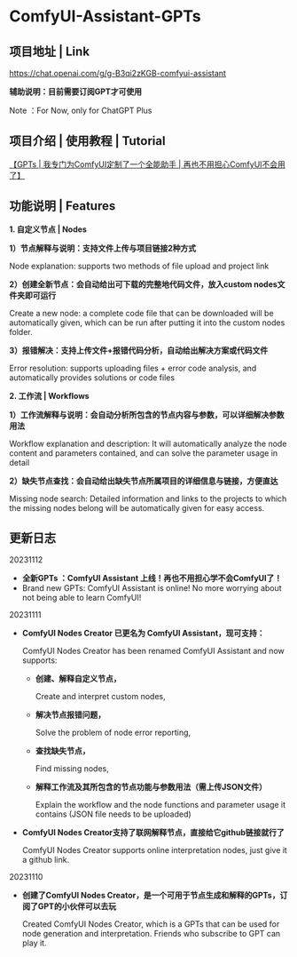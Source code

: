 # ComfyUI-Assistant-GPTs



## 项目地址 | Link

https://chat.openai.com/g/g-B3qi2zKGB-comfyui-assistant

**辅助说明：目前需要订阅GPT才可使用**

 Note ：For Now, only for ChatGPT Plus

## 项目介绍 | 使用教程 | Tutorial

[【GPTs | 我专门为ComfyUI定制了一个全能助手 | 再也不用担心ComfyUI不会用了】](https://www.bilibili.com/video/BV1LC4y1E78n/?share_source=copy_web&vd_source=aa2245cc0c4c36a0387a65937847fd3c)

## 功能说明 | Features

**1. 自定义节点 | Nodes**

   **1）节点解释与说明：支持文件上传与项目链接2种方式**
   
   Node explanation: supports two methods of file upload and project link

   **2）创建全新节点：会自动给出可下载的完整地代码文件，放入custom nodes文件夹即可运行**
   
   Create a new node: a complete code file that can be downloaded will be automatically given, which can be run after putting it into the custom nodes folder.

   **3）报错解决：支持上传文件+报错代码分析，自动给出解决方案或代码文件**
   
   Error resolution: supports uploading files + error code analysis, and automatically provides solutions or code files

**2. 工作流 | Workflows**

   **1）工作流解释与说明：会自动分析所包含的节点内容与参数，可以详细解决参数用法**
   
   Workflow explanation and description: It will automatically analyze the node content and parameters contained, and can solve the parameter usage in detail

   **2）缺失节点查找：会自动给出缺失节点所属项目的详细信息与链接，方便直达**
   
   Missing node search: Detailed information and links to the projects to which the missing nodes belong will be automatically given for easy access.





## 更新日志

20231112
- **全新GPTs ：ComfyUI Assistant 上线！再也不用担心学不会ComfyUI了！**
- 
  Brand new GPTs: ComfyUI Assistant is online! No more worrying about not being able to learn ComfyUI!

20231111
- **ComfyUI Nodes Creator 已更名为 ComfyUI Assistant，现可支持：**
  
  ComfyUI Nodes Creator has been renamed ComfyUI Assistant and now supports:
  
  - **创建、解释自定义节点，**
    
    Create and interpret custom nodes,
  - **解决节点报错问题，**
    
    Solve the problem of node error reporting,
  - **查找缺失节点，**
    
    Find missing nodes,
  - **解释工作流及其所包含的节点功能与参数用法（需上传JSON文件）**
    
    Explain the workflow and the node functions and parameter usage it contains (JSON file needs to be uploaded)

- **ComfyUI Nodes Creator支持了联网解释节点，直接给它github链接就行了**
  
  ComfyUI Nodes Creator supports online interpretation nodes, just give it a github link.


20231110
- **创建了ComfyUI Nodes Creator，是一个可用于节点生成和解释的GPTs，订阅了GPT的小伙伴可以去玩**
  
  Created ComfyUI Nodes Creator, which is a GPTs that can be used for node generation and interpretation. Friends who subscribe to GPT can play it.

